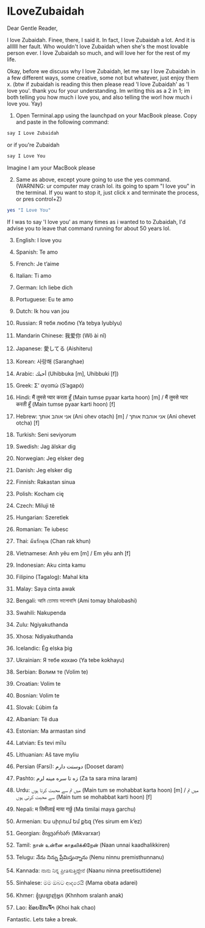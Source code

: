 # ILoveZubaidah

Dear Gentle Reader,

I love Zubaidah. Finee, there, I said it. In fact, I love Zubaidah a lot. And it is allllll her fault. Who wouldn't love Zubaidah when she's the most lovable person ever. I love Zubaidah so much, and will love her for the rest of my life.

Okay, before we discuss why I love Zubaidah, let me say I love Zubaidah in a few different ways, some creative, some not but whatever, just enjoy them x. (btw if zubaidah is reading this then please read 'I love Zubaidah' as 'I love you'. thank you for your understanding. Im writing this as a 2 in 1; im both telling you how much i love you, and also telling the worl how much i love you. Yay)

1. Open Terminal.app using the launchpad on your MacBook please. Copy and paste in the following command:

  ```bash
  say I Love Zubaidah
  ```

  or if you're Zubaidah

  ```bash
  say I Love You
  ```

  Imagine I am your MacBook please

2. Same as above, except youre going to use the yes command. (WARNING: ur computer may crash lol. its going to spam "I love you" in the terminal. If you want to stop it, just click x and terminate the process, or pres control+Z)

  ```bash
  yes "I Love You"
  ```

If I was to say 'I love you' as many times as i wanted to to Zubaidah, I'd advise you to leave that command running for about 50 years lol.

3.	English: I love you

4.	Spanish: Te amo

5.	French: Je t’aime

6.	Italian: Ti amo

7.	German: Ich liebe dich

8.	Portuguese: Eu te amo

9.	Dutch: Ik hou van jou

10.	Russian: Я тебя люблю (Ya tebya lyublyu)

11.	Mandarin Chinese: 我爱你 (Wǒ ài nǐ)

12.	Japanese: 愛してる (Aishiteru)

13.	Korean: 사랑해 (Saranghae)

14.	Arabic: أحبك (Uhibbuka [m], Uhibbuki [f])

15.	Greek: Σ’ αγαπώ (S’agapó)

16.	Hindi: मैं तुमसे प्यार करता हूँ (Main tumse pyaar karta hoon) [m] / मैं तुमसे प्यार करती हूँ (Main tumse pyaar karti hoon) [f]

17.	Hebrew: אני אוהב אותך (Ani ohev otach) [m] / אני אוהבת אותך (Ani ohevet otcha) [f]

18.	Turkish: Seni seviyorum

19.	Swedish: Jag älskar dig

20.	Norwegian: Jeg elsker deg

21.	Danish: Jeg elsker dig

22.	Finnish: Rakastan sinua

23.	Polish: Kocham cię

24.	Czech: Miluji tě

25.	Hungarian: Szeretlek

26.	Romanian: Te iubesc

27.	Thai: ฉันรักคุณ (Chan rak khun)

28.	Vietnamese: Anh yêu em [m] / Em yêu anh [f]

29.	Indonesian: Aku cinta kamu

30.	Filipino (Tagalog): Mahal kita

31.	Malay: Saya cinta awak

32.	Bengali: আমি তোমায় ভালোবাসি (Ami tomay bhalobashi)

33.	Swahili: Nakupenda

34.	Zulu: Ngiyakuthanda

35.	Xhosa: Ndiyakuthanda

36.	Icelandic: Ég elska þig

37.	Ukrainian: Я тебе кохаю (Ya tebe kokhayu)

38.	Serbian: Волим те (Volim te)

39.	Croatian: Volim te

40.	Bosnian: Volim te

41.	Slovak: Ľúbim ťa

42.	Albanian: Të dua

43.	Estonian: Ma armastan sind

44.	Latvian: Es tevi mīlu

45.	Lithuanian: Aš tave myliu

46.	Persian (Farsi): دوستت دارم (Dooset daram)

47.	Pashto: زه تا سره مينه لرم (Za ta sara mina laram)

48.	Urdu: میں تم سے محبت کرتا ہوں (Main tum se mohabbat karta hoon) [m] / میں تم سے محبت کرتی ہوں (Main tum se mohabbat karti hoon) [f]

49.	Nepali: म तिमीलाई माया गर्छु (Ma timilai maya garchu)

50.	Armenian: Ես սիրում եմ քեզ (Yes sirum em k’ez)

51.	Georgian: მიყვარხარ (Mikvarxar)

52.	Tamil: நான் உன்னை காதலிக்கிறேன் (Naan unnai kaadhalikkiren)

53.	Telugu: నేను నిన్ను ప్రేమిస్తున్నాను (Nenu ninnu premisthunnanu)

54.	Kannada: ನಾನು ನಿನ್ನ ಪ್ರೀತಿಸುತ್ತಿದ್ದೇನೆ (Naanu ninna preetisuttidene)

55.	Sinhalese: මම ඔබට ආදරෙයි (Mama obata adarei)

56.	Khmer: ខ្ញុំស្រឡាញ់អ្នក (Khnhom sralanh anak)

57.	Lao: ຂ້ອຍຮັກເຈົ້າ (Khoi hak chao)

Fantastic. Lets take a break.
